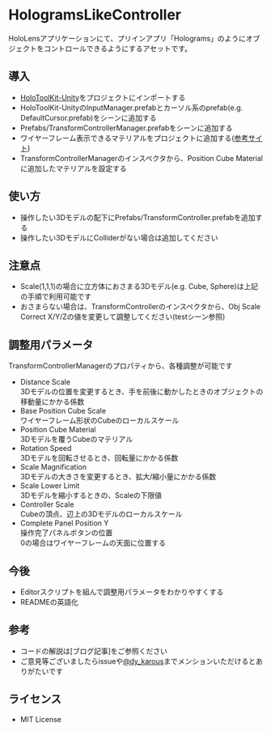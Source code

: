 # HologramsLikeController
HoloLensアプリケーションにて、プリインアプリ「Holograms」のようにオブジェクトをコントロールできるようにするアセットです。

## 導入
* [HoloToolKit-Unity](https://github.com/Microsoft/HoloToolkit-Unity)をプロジェクトにインポートする
* HoloToolKit-UnityのInputManager.prefabとカーソル系のprefab(e.g. DefaultCursor.prefab)をシーンに追加する
* Prefabs/TransformControllerManager.prefabをシーンに追加する
* ワイヤーフレーム表示できるマテリアルをプロジェクトに追加する([参考サイト](http://qiita.com/amano-kiyoyuki/items/01c2be92010e1a08f4eb))
* TransformControllerManagerのインスペクタから、Position Cube Materialに追加したマテリアルを設定する

## 使い方
* 操作したい3Dモデルの配下にPrefabs/TransformController.prefabを追加する
* 操作したい3DモデルにColliderがない場合は追加してください  

## 注意点
* Scale(1,1,1)の場合に立方体におさまる3Dモデル(e.g. Cube, Sphere)は上記の手順で利用可能です
* おさまらない場合は、TransformControllerのインスペクタから、Obj Scale Correct X/Y/Zの値を変更して調整してください(testシーン参照)

## 調整用パラメータ
TransformControllerManagerのプロパティから、各種調整が可能です
* Distance Scale  
3Dモデルの位置を変更するとき、手を前後に動かしたときのオブジェクトの移動量にかかる係数
* Base Position Cube Scale  
ワイヤーフレーム形状のCubeのローカルスケール
* Position Cube Material  
3Dモデルを覆うCubeのマテリアル  
* Rotation Speed  
3Dモデルを回転させるとき、回転量にかかる係数  
* Scale Magnification  
3Dモデルの大きさを変更するとき、拡大/縮小量にかかる係数  
* Scale Lower Limit  
3Dモデルを縮小するときの、Scaleの下限値
* Controller Scale  
Cubeの頂点、辺上の3Dモデルのローカルスケール
* Complete Panel Position Y  
操作完了パネルボタンの位置  
0の場合はワイヤーフレームの天面に位置する

## 今後
* Editorスクリプトを組んで調整用パラメータをわかりやすくする
* READMEの英語化

## 参考
* コードの解説は[ブログ記事]をご参照ください
* ご意見等ございましたらissueや[@dy_karous](https://twitter.com/dy_karous)までメンションいただけるとありがたいです

## ライセンス
* MIT License  